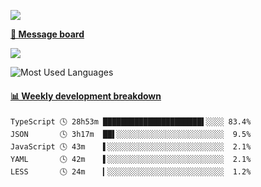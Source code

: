 [![](https://count.getloli.com/get/@SmaIIstars.github.readme)](https://count.getloli.com/)


[**💬 Message board**](https://chat.getloli.com/room/@SmaIIstars.github)

[![](https://chat.getloli.com/room/@SmaIIstars.github/svg?width=600&height=100&limit=20&theme=light&fontSize=14)](https://chat.getloli.com/room/@SmaIIstars.github)


![Most Used Languages](https://github-readme-stats.vercel.app/api/top-langs/?username=SmaIIstars&theme=dark&layout=compact)

<!-- waka-box start -->
#### <a href="https://gist.github.com/e31f5e1b7a15ee54e2fc8fca68aa5e2b" target="_blank">📊 Weekly development breakdown</a>
```text
TypeScript 🕓 28h53m ██████████████████████▌░░░░ 83.4%
JSON       🕓 3h17m  ██▌░░░░░░░░░░░░░░░░░░░░░░░░  9.5%
JavaScript 🕓 43m    ▌░░░░░░░░░░░░░░░░░░░░░░░░░░  2.1%
YAML       🕓 42m    ▌░░░░░░░░░░░░░░░░░░░░░░░░░░  2.1%
LESS       🕓 24m    ▎░░░░░░░░░░░░░░░░░░░░░░░░░░  1.2%
```
<!-- Powered by https://github.com/YouEclipse/waka-box-go . -->
<!-- waka-box end -->
